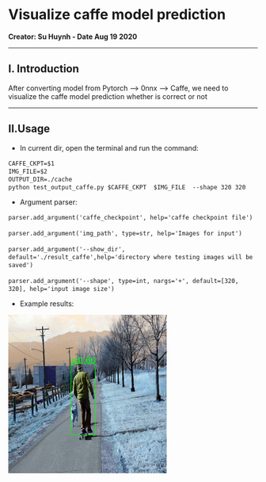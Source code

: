 # Visualize caffe model prediction
**Creator: Su Huynh - Date Aug 19 2020**

--------------------------------
## I. Introduction
After converting model from Pytorch --> 0nnx --> Caffe, we need to visualize the caffe model prediction whether is correct or not

--------------------------------

## II.Usage
- In current dir, open the terminal and run the command:

```
CAFFE_CKPT=$1  
IMG_FILE=$2
OUTPUT_DIR=./cache
python test_output_caffe.py $CAFFE_CKPT  $IMG_FILE  --shape 320 320 
```
- Argument parser:
```
parser.add_argument('caffe_checkpoint', help='caffe checkpoint file')

parser.add_argument('img_path', type=str, help='Images for input')

parser.add_argument('--show_dir', default='./result_caffe',help='directory where testing images will be saved')

parser.add_argument('--shape', type=int, nargs='+', default=[320, 320], help='input image size')

```
- Example results:

![image](result_caffe/test_img.png)
